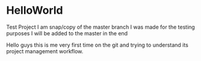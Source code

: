 # HelloWorld
Test Project
I am snap/copy of the master branch
I was made for the testing purposes
I will be added to the master in the end

Hello guys 
this is me very first time on the git and trying to understand its project management workflow.
